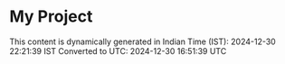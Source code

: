 # My Project

This content is dynamically generated in Indian Time (IST): 2024-12-30 22:21:39 IST
Converted to UTC: 2024-12-30 16:51:39 UTC
